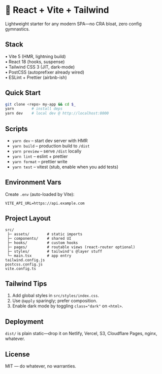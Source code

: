 # 🚀 React + Vite + Tailwind

Lightweight starter for any modern SPA—no CRA bloat, zero config gymnastics.

## Stack
• Vite 5 (HMR, lightning build)  
• React 18 (hooks, suspense)  
• Tailwind CSS 3 (JIT, dark-mode)  
• PostCSS (autoprefixer already wired)  
• ESLint + Prettier (airbnb-ish)  

## Quick Start
```bash
git clone <repo> my-app && cd $_
yarn        # install deps
yarn dev    # local dev @ http://localhost:8000
```

## Scripts
- `yarn dev` – start dev server with HMR
- `yarn build` – production build to `/dist`
- `yarn preview` – serve `/dist` locally
- `yarn lint` – eslint + prettier
- `yarn format` – prettier write
- `yarn test` – vitest (stub, enable when you add tests)

## Environment Vars
Create `.env` (auto-loaded by Vite):
```
VITE_API_URL=https://api.example.com
```

## Project Layout
```
src/
 ├─ assets/        # static imports
 ├─ components/    # shared UI
 ├─ hooks/         # custom hooks
 ├─ pages/         # routable views (react-router optional)
 ├─ styles/        # tailwind's @layer stuff
 └─ main.tsx       # app entry
tailwind.config.js
postcss.config.js
vite.config.ts
```

## Tailwind Tips
1. Add global styles in `src/styles/index.css`.  
2. Use `@apply` sparingly; prefer composition.  
3. Enable dark mode by toggling `class="dark"` on `<html>`.

## Deployment
`dist/` is plain static—drop it on Netlify, Vercel, S3, Cloudflare Pages, nginx, whatever.

## License
MIT — do whatever, no warranties.

